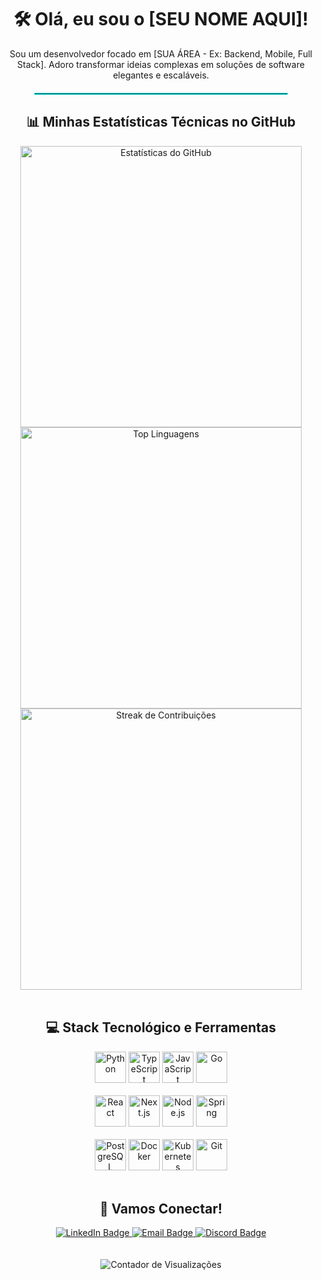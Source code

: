 <div align="center">
  
  <h1>🛠️ Olá, eu sou o [SEU NOME AQUI]!</h1>
  
  <p>Sou um desenvolvedor focado em [SUA ÁREA - Ex: Backend, Mobile, Full Stack]. Adoro transformar ideias complexas em soluções de software elegantes e escaláveis.</p>
  
  <hr style="border: 1px solid #00FFFF; width: 80%; margin: 20px 0;">

</div>

<h2 align="center">📊 Minhas Estatísticas Técnicas no GitHub</h2>

<div align="center">
  
  <a href="https://github.com/SEU_NOME_DE_USUARIO">
    <img 
      src="https://github-readme-stats.vercel.app/api?username=SEU_NOME_DE_USUARIO&show_icons=true&hide_border=true&title_color=00FFFF&icon_color=00FFFF&text_color=FFFFFF&bg_color=0D1117&theme=dark" 
      alt="Estatísticas do GitHub"
      width="450px"
    />
  </a>
  
  <a href="https://github.com/SEU_NOME_DE_USUARIO">
    <img 
      src="https://github-readme-stats.vercel.app/api/top-langs/?username=SEU_NOME_DE_USUARIO&layout=compact&hide_border=true&title_color=00FFFF&text_color=FFFFFF&bg_color=0D1117&theme=dark" 
      alt="Top Linguagens"
      width="450px"
    />
  </a>
  
  <a href="https://github.com/SEU_NOME_DE_USUARIO">
    <img 
      src="https://github-readme-streak-stats.vercel.app/?user=SEU_NOME_DE_USUARIO&theme=midnight-purple&hide_border=true&border=000000" 
      alt="Streak de Contribuições"
      width="450px"
    />
  </a>

</div>

<br>

<h2 align="center">💻 Stack Tecnológico e Ferramentas</h2>

<div align="center">
  
  <img src="https://cdn.jsdelivr.net/gh/devicons/devicon/icons/python/python-original.svg" alt="Python" width="50" height="50"/> 
  <img src="https://cdn.jsdelivr.net/gh/devicons/devicon/icons/typescript/typescript-original.svg" alt="TypeScript" width="50" height="50"/> 
  <img src="https://cdn.jsdelivr.net/gh/devicons/devicon/icons/javascript/javascript-original.svg" alt="JavaScript" width="50" height="50"/> 
  <img src="https://cdn.jsdelivr.net/gh/devicons/devicon/icons/go/go-original.svg" alt="Go" width="50" height="50"/>
  
  <br>
  <br>

  <img src="https://cdn.jsdelivr.net/gh/devicons/devicon/icons/react/react-original.svg" alt="React" width="50" height="50"/> 
  <img src="https://cdn.jsdelivr.net/gh/devicons/devicon/icons/nextjs/nextjs-original.svg" alt="Next.js" width="50" height="50"/>
  <img src="https://cdn.jsdelivr.net/gh/devicons/devicon/icons/nodejs/nodejs-original.svg" alt="Node.js" width="50" height="50"/>
  <img src="https://cdn.jsdelivr.net/gh/devicons/devicon/icons/spring/spring-original.svg" alt="Spring" width="50" height="50"/>
  
  <br>
  <br>

  <img src="https://cdn.jsdelivr.net/gh/devicons/devicon/icons/postgresql/postgresql-original.svg" alt="PostgreSQL" width="50" height="50"/>
  <img src="https://cdn.jsdelivr.net/gh/devicons/devicon/icons/docker/docker-original.svg" alt="Docker" width="50" height="50"/>
  <img src="https://cdn.jsdelivr.net/gh/devicons/devicon/icons/kubernetes/kubernetes-plain.svg" alt="Kubernetes" width="50" height="50"/>
  <img src="https://cdn.jsdelivr.net/gh/devicons/devicon/icons/git/git-original.svg" alt="Git" width="50" height="50"/> 
  
</div>

<br>

<h2 align="center">🤝 Vamos Conectar!</h2>

<div align="center">
  
  <a href="SEU_LINK_DO_LINKEDIN_AQUI" target="_blank">
    <img src="https://img.shields.io/badge/LinkedIn-0A66C2?style=for-the-badge&logo=linkedin&logoColor=white" alt="LinkedIn Badge"/>
  </a>
  
  <a href="mailto:SEU_EMAIL_AQUI" target="_blank">
    <img src="https://img.shields.io/badge/Email-00FFFF?style=for-the-badge&logo=gmail&logoColor=0D1117" alt="Email Badge"/>
  </a>
  
  <a href="SEU_LINK_OU_ID_DO_DISCORD_AQUI" target="_blank">
    <img src="https://img.shields.io/badge/Discord-5865F2?style=for-the-badge&logo=discord&logoColor=white" alt="Discord Badge"/>
  </a>
  
</div>

<br>
<br>

<div align="center">
  
  <img src="https://profile-counter.glitch.me/SEU_NOME_DE_USUARIO/count.svg" alt="Contador de Visualizações" />
  
</div>
